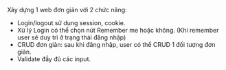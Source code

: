 Xây dựng 1 web đơn giản với 2 chức năng:
  - Login/logout sử dụng session, cookie.
  - Xử lý Login có thể chọn nút Remember me hoặc không. (Khi remember user sẽ duy trì ở trạng thái đăng nhập)
  - CRUD đơn giản: sau khi đăng nhập, user có thể CRUD 1 đối tượng đơn giản.
  - Validate đầy đủ các input.
